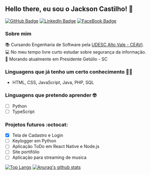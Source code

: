 ## Hello there, eu sou o Jackson Castilho! :wave:
[![GitHub Badge](https://img.shields.io/badge/github-%23100000.svg?&style=for-the-badge&logo=github&logoColor=white)](https://github.com/jacksoncastilho) [![LinkedIn Badge](https://img.shields.io/badge/linkedin-%230077B5.svg?&style=for-the-badge&logo=linkedin&logoColor=white)](https://www.linkedin.com/in/jackson-castilho-130003165/) [![FaceBook Badge](https://img.shields.io/badge/facebook-%231877F2.svg?&style=for-the-badge&logo=facebook&logoColor=white&link=https://www.facebook.com/castilhojackson/)](https://www.facebook.com/castilhojackson/) 

### Sobre mim
:books: Cursando Engenharia de Software pela [UDESC Alto Vale - CEAVI](https://www.udesc.br/ceavi). <br />
:computer: No meu tempo livre curto estudar sobre segurança da informação. <br />
:house_with_garden: Morando atualmente em Presidente Getúlio - SC <br />

### Linguagens que já tenho um certo conhecimento :man_technologist:
- HTML, CSS, JavaScript, Java, PHP, SQL 

### Linguagens que pretendo aprender :nerd_face:
- [ ] Python
- [ ] TypeScript

 ### Projetos futuros :octocat:
- [x] Tela de Cadastro e Login
- [ ] Keylogger em Python
- [ ] Aplicação ToDo em React Native e Node.js
- [ ] Site portifólio
- [ ] Aplicação para streaming de musica

 [![Top Langs](https://github-readme-stats.vercel.app/api/top-langs/?username=jacksoncastilho&theme=default)](https://github.com/jacksoncastilho/github-readme-stats) [![Anurag's github stats](https://github-readme-stats.vercel.app/api?username=jacksoncastilho&theme=default)](https://github.com/jacksoncastilho/github-readme-stats)

